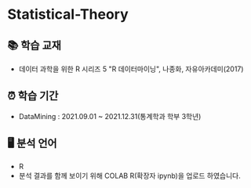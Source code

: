 # Statistical-Theory
## 📚 학습 교재
* 데이터 과학을 위한 R 시리즈 5 "R 데이터마이닝", 나종화, 자유아카데미(2017)

## ⏰ 학습 기간
* DataMining : 2021.09.01 ~ 2021.12.31(통계학과 학부 3학년)

## 🖥 분석 언어
* R
* 분석 결과를 함께 보이기 위해 COLAB R(확장자 ipynb)을 업로드 하였습니다.
